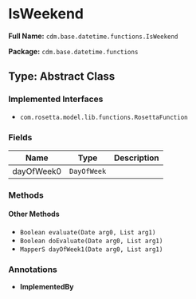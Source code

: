# IsWeekend

**Full Name:** `cdm.base.datetime.functions.IsWeekend`

**Package:** `cdm.base.datetime.functions`

## Type: Abstract Class

### Implemented Interfaces

- `com.rosetta.model.lib.functions.RosettaFunction`

### Fields

| Name | Type | Description |
|------|------|-------------|
| dayOfWeek0 | `DayOfWeek` |  |

### Methods

#### Other Methods

- `Boolean evaluate(Date arg0, List arg1)`
- `Boolean doEvaluate(Date arg0, List arg1)`
- `MapperS dayOfWeek1(Date arg0, List arg1)`

### Annotations

- **ImplementedBy**

